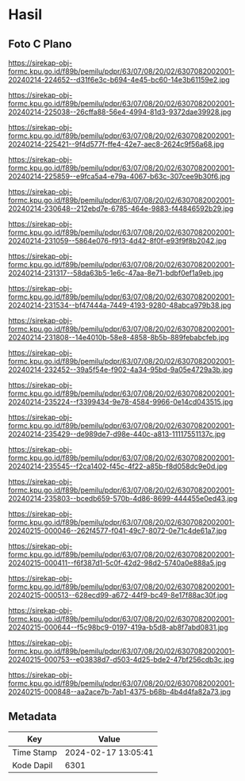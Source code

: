 # Hasil

## Foto C Plano

https://sirekap-obj-formc.kpu.go.id/f89b/pemilu/pdpr/63/07/08/20/02/6307082002001-20240214-224652--d31f6e3c-b694-4e45-bc60-14e3b61159e2.jpg

https://sirekap-obj-formc.kpu.go.id/f89b/pemilu/pdpr/63/07/08/20/02/6307082002001-20240214-225038--26cffa88-56e4-4994-81d3-9372dae39928.jpg

https://sirekap-obj-formc.kpu.go.id/f89b/pemilu/pdpr/63/07/08/20/02/6307082002001-20240214-225421--9f4d577f-ffe4-42e7-aec8-2624c9f56a68.jpg

https://sirekap-obj-formc.kpu.go.id/f89b/pemilu/pdpr/63/07/08/20/02/6307082002001-20240214-225859--e9fca5a4-e79a-4067-b63c-307cee9b30f6.jpg

https://sirekap-obj-formc.kpu.go.id/f89b/pemilu/pdpr/63/07/08/20/02/6307082002001-20240214-230648--212ebd7e-6785-464e-9883-f44846592b29.jpg

https://sirekap-obj-formc.kpu.go.id/f89b/pemilu/pdpr/63/07/08/20/02/6307082002001-20240214-231059--5864e076-f913-4d42-8f0f-e93f9f8b2042.jpg

https://sirekap-obj-formc.kpu.go.id/f89b/pemilu/pdpr/63/07/08/20/02/6307082002001-20240214-231317--58da63b5-1e6c-47aa-8e71-bdbf0ef1a9eb.jpg

https://sirekap-obj-formc.kpu.go.id/f89b/pemilu/pdpr/63/07/08/20/02/6307082002001-20240214-231534--bf47444a-7449-4193-9280-48abca979b38.jpg

https://sirekap-obj-formc.kpu.go.id/f89b/pemilu/pdpr/63/07/08/20/02/6307082002001-20240214-231808--14e4010b-58e8-4858-8b5b-889febabcfeb.jpg

https://sirekap-obj-formc.kpu.go.id/f89b/pemilu/pdpr/63/07/08/20/02/6307082002001-20240214-232452--39a5f54e-f902-4a34-95bd-9a05e4729a3b.jpg

https://sirekap-obj-formc.kpu.go.id/f89b/pemilu/pdpr/63/07/08/20/02/6307082002001-20240214-235224--f3399434-9e78-4584-9966-0e14cd043515.jpg

https://sirekap-obj-formc.kpu.go.id/f89b/pemilu/pdpr/63/07/08/20/02/6307082002001-20240214-235429--de989de7-d98e-440c-a813-11117551137c.jpg

https://sirekap-obj-formc.kpu.go.id/f89b/pemilu/pdpr/63/07/08/20/02/6307082002001-20240214-235545--f2ca1402-f45c-4f22-a85b-f8d058dc9e0d.jpg

https://sirekap-obj-formc.kpu.go.id/f89b/pemilu/pdpr/63/07/08/20/02/6307082002001-20240214-235803--bcedb659-570b-4d86-8699-444455e0ed43.jpg

https://sirekap-obj-formc.kpu.go.id/f89b/pemilu/pdpr/63/07/08/20/02/6307082002001-20240215-000046--262f4577-f041-49c7-8072-0e71c4de61a7.jpg

https://sirekap-obj-formc.kpu.go.id/f89b/pemilu/pdpr/63/07/08/20/02/6307082002001-20240215-000411--f6f387d1-5c0f-42d2-98d2-5740a0e888a5.jpg

https://sirekap-obj-formc.kpu.go.id/f89b/pemilu/pdpr/63/07/08/20/02/6307082002001-20240215-000513--628ecd99-a672-44f9-bc49-8e17f88ac30f.jpg

https://sirekap-obj-formc.kpu.go.id/f89b/pemilu/pdpr/63/07/08/20/02/6307082002001-20240215-000644--f5c98bc9-0197-419a-b5d8-ab8f7abd0831.jpg

https://sirekap-obj-formc.kpu.go.id/f89b/pemilu/pdpr/63/07/08/20/02/6307082002001-20240215-000753--e03838d7-d503-4d25-bde2-47bf256cdb3c.jpg

https://sirekap-obj-formc.kpu.go.id/f89b/pemilu/pdpr/63/07/08/20/02/6307082002001-20240215-000848--aa2ace7b-7ab1-4375-b68b-4b4d4fa82a73.jpg


## Metadata

| Key        | Value               |
| ---------- | ------------------- |
| Time Stamp | 2024-02-17 13:05:41 |
| Kode Dapil | 6301                |



